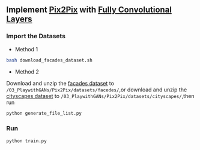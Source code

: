 ## Implement [Pix2Pix](https://phillipi.github.io/pix2pix/) with [Fully Convolutional Layers](https://arxiv.org/abs/1411.4038)

### Import the Datasets

- Method 1

```bash
bash download_facades_dataset.sh
```

- Method 2

Download and unzip the [facades dataset](http://efrosgans.eecs.berkeley.edu/pix2pix/datasets/facades.tar.gz) to `/03_PlaywithGANs/Pix2Pix/datasets/facedes/`,or download and unzip the [cityscapes dataset](http://efrosgans.eecs.berkeley.edu/pix2pix/datasets/cityscapes.tar.gz) to `/03_PlaywithGANs/Pix2Pix/datasets/cityscapes/`,then run

```cmd
python generate_file_list.py
```

### Run

```cmd
python train.py
```